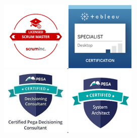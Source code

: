 <a href="https://s3.amazonaws.com/scruminc-certs/LSM-2277933">
<img alt="Agile Project Management" src="/images/1.png" height="200" width="200"/>
</a>

<a href="https://www.youracclaim.com/badges/c33831e3-5cac-4b37-a4b5-88e1267bb05d/linked_in_profile">
<img alt="Data Visualization" src="/images/2.jpg"/ height="200" width="200"/>
</a>

<a href="https://media-exp1.licdn.com/dms/document/C512DAQFSeFbutQpxFQ/profile-treasury-document-pdf-analyzed/0?e=1598652000&v=beta&t=OvTmjwShRE-CrZUBa0bdkTH09bxQgdAUOfzfbIPorfw">
 <img alt="Decision Analytics" src="/images/3.jpeg"/ height="200" width="200"/>
 </a>
 
<a href="hhttps://media-exp1.licdn.com/dms/document/C512DAQGapsvhAsLvNw/profile-treasury-document-pdf-analyzed/0?e=1598652000&v=beta&t=w-gLqJL5VrKV9Abit6__Tl_s4HOZg1QjRyF6mwmGtco"> 
 <img alt="Business Process Management" src="/images/4.png"/ height="200" width="200"/>
</a>
